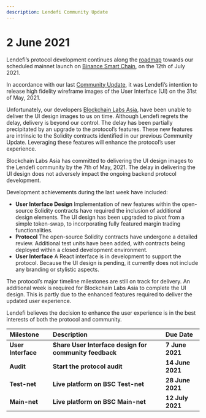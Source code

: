 ```yaml
---
description: Lendefi Community Update
---
```


# 2 June 2021

Lendefi’s protocol development continues along the [roadmap](https://lendefi.gitbook.io/lendefi-finance/roadmap) towards our scheduled mainnet launch on [Binance Smart Chain](https://www.binance.org/en/smartChain), on the 12th of July 2021. 

In accordance with our last [Community Update](https://medium.com/lendefi/lendefi-community-update-a97bc02e6261), it was Lendefi’s intention to release high fidelity wireframe images of the User Interface \(UI\) on the 31st of May, 2021.

Unfortunately, our developers [Blockchain Labs Asia](https://www.blabs.asia/), have been unable to deliver the UI design images to us on time. Although Lendefi regrets the delay, delivery is beyond our control. The delay has been partially precipitated by an upgrade to the protocol’s features. These new features are intrinsic to the Solidity contracts identified in our previous Community Update. Leveraging these features will enhance the protocol’s user experience. 

Blockchain Labs Asia has committed to delivering the UI design images to the Lendefi community by the 7th of May, 2021.  The delay in delivering the UI design does not adversely impact the ongoing backend protocol development. 

Development achievements during the last week have included:

* **User Interface Design** Implementation of new features within the open-source Solidity contracts have required the inclusion of additional design elements. The UI design has been upgraded to pivot from a simple token-swap, to incorporating fully featured margin trading functionalities. 
* **Protocol** The open-source Solidity contracts have undergone a detailed review. Additional test units have been added, with contracts being deployed within a closed development environment. 
* **User Interface** A React interface is in development to support the protocol. Because the UI design is pending, it currently does not include any branding or stylistic aspects.

The protocol’s major timeline milestones are still on track for delivery. An additional week is required for Blockchain Labs Asia to complete the UI design. This is partly due to the enhanced features required to deliver the updated user experience. 

Lendefi believes the decision to enhance the user experience is in the best interests of both the protocol and community.  

| Milestone | Description | Due Date |
| :--- | :--- | :--- |
| **User Interface** | **Share User Interface design for community feedback** | **7 June 2021** |
| **Audit** | **Start the protocol audit** | **14 June 2021** |
| **Test-net** | **Live platform on BSC Test-net** | **28 June 2021** |
| **Main-net** | **Live platform on BSC Main-net** | **12 July 2021** |


